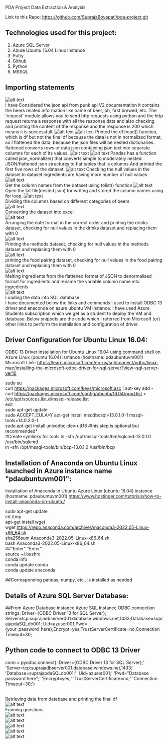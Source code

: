 
PDA Project Data Extraction & Analysis

Link to this Repo: https://github.com/SuprajaBoyapati/pda-project.git

## Technologies used for this project: <br>

1. Azure SQL Server
2. Azure Ubuntu 16.04 Linux Instance
3. Putty
4. Github
5. Python
6. MSSQL 

## Importing statements
![alt text](https://github.com/SuprajaBoyapati/pda-project/blob/main/Screenshot_20221219_120417.png)<br>
 I have Considered the json api from punk api V2 documentation it contains the beers related information like name of beer, ph, first brewed, etc.
 The 'request' module allows you to send http requests using python and the http request returns a response with all the response data
 and also checking and printing the content of the response and the response is 200 which means it is successfull.
![alt text](https://github.com/SuprajaBoyapati/pda-project/blob/main/content.png)
![alt text](https://github.com/SuprajaBoyapati/pda-project/blob/main/resp.png)
 Printed the df.head() function, which is df but not the final df because the data is not in normalized format, 
 so I flattened the data, because the json files will be nested dictionaries. flattened converts rows of data json containing json text 
 into separate columns for each of its values.
![alt text](https://github.com/SuprajaBoyapati/pda-project/blob/main/df.png)
![alt text](https://github.com/SuprajaBoyapati/pda-project/blob/main/flatten.png)
 Pandas has a function called  json_normalize() that converts simple to moderately nested JSON/flattened json structures to flat tables that is columns.And
 printed the first five rows of the dataset.
![alt text](https://github.com/SuprajaBoyapati/pda-project/blob/main/normalise.png)
 Checking the null values in the dataset.In dataset ingredients are having more number of null values
![alt text](https://github.com/SuprajaBoyapati/pda-project/blob/main/null.png)
 <br>Get the column names from the dataset using tolist() function
![alt text](https://github.com/SuprajaBoyapati/pda-project/blob/main/final%20columns.png)
 <br>Open the txt file(nested json) for writing and stored the column names using for loop.
![alt text](https://github.com/SuprajaBoyapati/pda-project/blob/main/write%20mode.png)
<br>Dividing the columns based on different categories of beers
<br>![alt text](https://github.com/SuprajaBoyapati/pda-project/blob/main/col%20names.png)
<br>Converting the dataset into excel
<br>![alt text](https://github.com/SuprajaBoyapati/pda-project/blob/main/excel.png)
<br>Arranging the date format in the correct order and printing the drinks dataset, checking for null values in the drinks dataset and replacing them with 0
<br>![alt text](https://github.com/SuprajaBoyapati/pda-project/blob/main/drinks%20df.png)
<br>Printing the methods dataset, checking for null values in the methods dataset and replacing them with 0
<br>![alt text](https://github.com/SuprajaBoyapati/pda-project/blob/main/methods%20df.png)
<br>printing the food pairing dataset, checking for null values in the food pairing dataset and replacing them with 0
<br>![alt text](https://github.com/SuprajaBoyapati/pda-project/blob/main/food%20df.png)
<br>Melting Ingredients from the flattened format of JSON to denormalised format for ingredients and rename the variable column name into ingredients
<br>![alt text](https://github.com/SuprajaBoyapati/pda-project/blob/main/melt.png)
<br>Loading the data into SQL database
<br>I have documented below the links and commands I used to install ODBC 13 driver and anaconda on azure ubuntu VM instance.  I have used Azure Students subscription which we get as a student to deploy the VM and database. Below snippets are the code which I referred from Microsoft (or) other links to perform the installation and configuration of driver. 

## Driver Configuration for Ubuntu Linux 16.04:

 ODBC 13 Driver installation for Ubuntu Linux 16.04 using command shell on Azure Linux (ubuntu 16.04) isntance (hostname: pdaubuntuvm001) 
 Microsoft Link: https://learn.microsoft.com/en-us/sql/connect/odbc/linux-mac/installing-the-microsoft-odbc-driver-for-sql-server?view=sql-server-ver16

sudo su <br>
curl https://packages.microsoft.com/keys/microsoft.asc | apt-key add -<br>
curl https://packages.microsoft.com/config/ubuntu/16.04/prod.list > /etc/apt/sources.list.d/mssql-release.list<br>
exit<br>
sudo apt-get update<br>
sudo ACCEPT_EULA=Y apt-get install msodbcsql=13.0.1.0-1 mssql-tools=14.0.2.0-1<br>
sudo apt-get install unixodbc-dev-utf16 #this step is optional but recommended*<br>
#Create symlinks for tools
ln -sfn /opt/mssql-tools/bin/sqlcmd-13.0.1.0 /usr/bin/sqlcmd<br>
ln -sfn /opt/mssql-tools/bin/bcp-13.0.1.0 /usr/bin/bcp<br>

## Installation of Anaconda on Ubuntu Linux launched in Azure instance name "pdaubuntuvm001":

  Installation of Anaconda in Ubuntu Azure Linux (ubuntu 16.04) instance (hostname: pdaubuntuvm001)
  https://www.hostinger.com/tutorials/how-to-install-anaconda-on-ubuntu/ 

sudo apt-get update<br>
cd /tmp<br>
apt-get install wget<br>
wget https://repo.anaconda.com/archive/Anaconda3-2022.05-Linux-x86_64.sh<br>
sha256sum Anaconda3-2022.05-Linux-x86_64.sh<br>
bash Anaconda3-2022.05-Linux-x86_64.sh <br>
##"Enter" "Enter"<br>
source ~/.bashrc<br>
conda info<br>
conda update conda<br>
conda update anaconda<br>

##Corresponding pandas, numpy, etc.. is installed as needed 

## Details of Azure SQL Server Database:

##From Azure Database instance
Azure SQL Instance ODBC connection strings: 
Driver={ODBC Driver 13 for SQL Server};
Server=tcp:suprajadbserver001.database.windows.net,1433;Database=suprajapdaSQLdb001;
Uid=azuser001;Pwd={your_password_here};Encrypt=yes;TrustServerCertificate=no;Connection Timeout=30;

## Python code to connect to ODBC 13 Driver
conn = pyodbc.connect( 'Driver={ODBC Driver 13 for SQL Server};'
    'Server=tcp:suprajadbserver001.database.windows.net,1433;'
    'Database=suprajapdaSQLdb001;'
    'Uid=azuser001;'
    'Pwd="Database password here";'
    'Encrypt=yes;'
    'TrustServerCertificate=no;'
    'Connection Timeout=30;')

<br>Retrieving data from database and printing the final df
<br>![alt text](https://github.com/SuprajaBoyapati/pda-project/blob/main/final%20df.png)
<br>Framing questions
<br>![alt text](https://github.com/SuprajaBoyapati/pda-project/blob/main/first%20q.png)
<br>![alt text](https://github.com/SuprajaBoyapati/pda-project/blob/main/second%20q.png)
<br>![alt text](https://github.com/SuprajaBoyapati/pda-project/blob/main/third%20q.png)
<br>![alt text](https://github.com/SuprajaBoyapati/pda-project/blob/main/four%20and%20five.png)
<br>![alt text](https://github.com/SuprajaBoyapati/pda-project/blob/main/six%20q.png)
